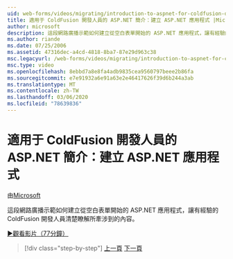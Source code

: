 ```yaml
---
uid: web-forms/videos/migrating/introduction-to-aspnet-for-coldfusion-developers-building-an-aspnet-application
title: 適用于 ColdFusion 開發人員的 ASP.NET 簡介：建立 ASP.NET 應用程式 |Microsoft Docs
author: microsoft
description: 這段網路廣播示範如何建立從空白表單開始的 ASP.NET 應用程式，讓有經驗的 ColdFusion 開發人員清楚瞭解到底是什麼 。
ms.author: riande
ms.date: 07/25/2006
ms.assetid: 47316dec-a4cd-4818-8ba7-87e29d963c38
msc.legacyurl: /web-forms/videos/migrating/introduction-to-aspnet-for-coldfusion-developers-building-an-aspnet-application
msc.type: video
ms.openlocfilehash: 8ebbd7a8e8fa4adb9835cea9560797beee2b86fa
ms.sourcegitcommit: e7e91932a6e91a63e2e46417626f39d6b244a3ab
ms.translationtype: MT
ms.contentlocale: zh-TW
ms.lasthandoff: 03/06/2020
ms.locfileid: "78639836"
---
```

# <a name="introduction-to-aspnet-for-coldfusion-developers-building-an-aspnet-application"></a>適用于 ColdFusion 開發人員的 ASP.NET 簡介：建立 ASP.NET 應用程式

由[Microsoft](https://github.com/microsoft)

這段網路廣播示範如何建立從空白表單開始的 ASP.NET 應用程式，讓有經驗的 ColdFusion 開發人員清楚瞭解所牽涉到的內容。

[&#9654;觀看影片（77分鐘）](https://channel9.msdn.com/Blogs/ASP-NET-Site-Videos/introduction-to-aspnet-for-coldfusion-developers-building-an-aspnet-application)

> [!div class="step-by-step"]
> [上一頁](intro-to-aspnet-for-coldfusion-developers-adding-aspnet-to-your-repertoire.md)
> [下一頁](interop-between-php-and-the-windows-platform.md)
